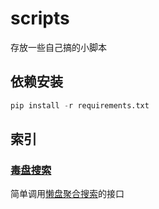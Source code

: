 # scripts

存放一些自己搞的小脚本

## 依赖安装

```python
pip install -r requirements.txt
```

## 索引

### [毒盘搜索](lzpan/lzpan.py)

简单调用[懒盘聚合搜索](https://disk.misiai.com/)的接口